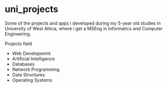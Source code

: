 # uni_projects

Some of the projects and apps i developed during my 5-year old studies in University of West Attica,
where i get a MSEng in Informatics and Computer Engineering.

Projects field
+ Web Developemnt
+ Artificial Intelligence
+ Databases
+ Network Programming
+ Data Structures
+ Operating Systems
